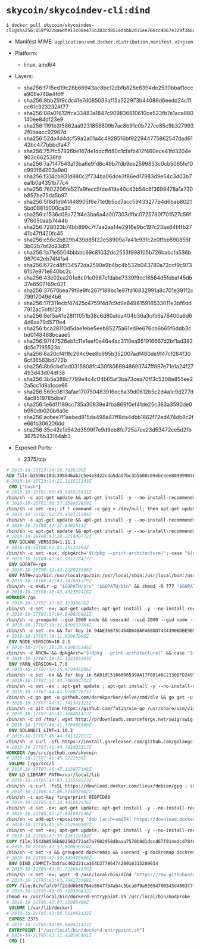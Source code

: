 # `skycoin/skycoindev-cli:dind`

```console
$ docker pull skycoin/skycoindev-cli@sha256:059f9228a6dfe11c08e475b383cd851edbbb2d11ee766cc4067e329f3b6ce5c2
```

- Manifest MIME: `application/vnd.docker.distribution.manifest.v2+json`

- Platform: 
	- linux, amd64

- Layers:
	- sha256:f715ed19c28b66943ac8bc12dbfb828e8394de2530bbaf1ecce906e748e4fdff
	- sha256:8bb25f9cdc41e7d085033af15a522973b44086d6eedd24c11cc61c9232324f77
	- sha256:08a01612ffca33483a1847c909836610610ce523fb7e1aca880140ee84df23e9
	- sha256:1191b3f5862aa9231858809b7ac8b91c0b727ce85c9b3279932f0baacc92967d
	- sha256:52da4d4dcf59a2a01a4c4928516bf922944775862547dad6142bc477bbbdfa47
	- sha256:757fc57926be167de1ddcffd80c1cfafb412f460ece41fd3204e903c662538fd
	- sha256:7a7147543a13ba6e9fd6c49b7fdb9ee2599833c0cb5065fe10c993f64203a9e0
	- sha256:f314cb931d880c2f734ba06dce3f86ed17983d9e54c3d03b7ea1b0a4351b77c4
	- sha256:7602206fe527a9fecc5fde419e40c43b54c8f3699478a1a730b857be75da5b97
	- sha256:5f8d1d941448905f6e71e0b5cd7acc59433277b4d6bab80215bd08815000ca30
	- sha256:c1536c09a721f4e3ba6a4a007303dfbc0725780f701527c56f976050aab7444b
	- sha256:728023b74bb899c7f7ae2aa14e2916e9bc197c23ae84f4fb2741b47ff420fc45
	- sha256:e56e2b829b439d85f22e58909a7a41e93fc2e0ffbb590855f3b02b7bf2d23d51
	- sha256:1a71e5504bbbbc69c81032dc2553f998105b726babcfa536b987042eb74f4fa4
	- sha256:672cd8f534572da2590e9b4bc4b532b043780a72ccf9c97361b7e971e640bc2c
	- sha256:43e02ea201e8c01c0987efdabd7339f9cc18564d5feba145db37e6507169c021
	- sha256:37670bea79f6e9fc267f189bc1e97fd16832991a8c701e391f2c7991704964b6
	- sha256:17f311ecbf47425c4759f4d7c9d9e849815918533011e3bf6dd7912ac5bfb123
	- sha256:8ef5a41e28f1f051b38c6d80afda404b36a3cf56a78400a6d64d8aa79d5711e4
	- sha256:bca28110d5dae1ebe5eeb85275a61ed9e676cb6b65f6ddb3cbd0148488bcaae5
	- sha256:97f47526eb1c11e1eef0e46e4ac3110ea951916667d2bf1ad382dc5c7195523a
	- sha256:6a20cf4f1fc294c9ee8b995b352007adf480de9f47cf284f306cf36563bd772b
	- sha256:8b6cbd1ad0315808fc430f8069948693747ff897e71e1a24f27493d43d04df38
	- sha256:3b5a388c7799e4c4c04b65af3ba73cea70ff3c5308e855ee22a5cc1d8a1cce66
	- sha256:569c0813afae170750483916ec6a39d0612b5c2d4a1c9d277d4ac8519785dbe7
	- sha256:1e6d11189cc735a30839e4fba869f0ef41de25c363a3590de0b950db020b6a0c
	- sha256:acbee7f1aebed815da498a47ff8da4dbb1862f72ed474db8c2fe66fb306206dd
	- sha256:35c42c1d542d3599f7e9d9eb8fc725a7ee23d53472ce5d2fb367526b33164ab3

- Exposed Ports:
	- 2375/tcp

```dockerfile
# 2018-10-15T23:24:20.7838109Z
ADD file:b3598c18dc395846ab2c5e4e8422c4a5dad7bc3b5b08c09ebceee80989904641 in / 
# 2018-10-15T23:24:21.111611143Z
 CMD ["bash"]
# 2018-10-16T01:00:49.945915631Z
/bin/sh -c apt-get update && apt-get install -y --no-install-recommends ca-certificates curl netbase wget && rm -rf /var/lib/apt/lists/*
# 2018-10-16T01:00:57.258682859Z
/bin/sh -c set -ex; if ! command -v gpg > /dev/null; then apt-get update; apt-get install -y --no-install-recommends gnupg dirmngr ; rm -rf /var/lib/apt/lists/*; fi
# 2018-10-16T01:01:29.418111504Z
/bin/sh -c apt-get update && apt-get install -y --no-install-recommends bzr git mercurial openssh-client subversion procps && rm -rf /var/lib/apt/lists/*
# 2018-10-16T08:42:27.8302524Z
/bin/sh -c apt-get update && apt-get install -y --no-install-recommends g++ gcc libc6-dev make pkg-config && rm -rf /var/lib/apt/lists/*
# 2018-10-16T08:42:28.211440772Z
 ENV GOLANG_VERSION=1.11.1
# 2018-10-16T08:42:41.25124204Z
/bin/sh -c set -eux; dpkgArch="$(dpkg --print-architecture)"; case "${dpkgArch##*-}" in amd64) goRelArch='linux-amd64'; goRelSha256='2871270d8ff0c8c69f161aaae42f9f28739855ff5c5204752a8d92a1c9f63993' ;; armhf) goRelArch='linux-armv6l'; goRelSha256='bc601e428f458da6028671d66581b026092742baf6d3124748bb044c82497d42' ;; arm64) goRelArch='linux-arm64'; goRelSha256='25e1a281b937022c70571ac5a538c9402dd74bceb71c2526377a7e5747df5522' ;; i386) goRelArch='linux-386'; goRelSha256='52935db83719739d84a389a8f3b14544874fba803a316250b8d596313283aadf' ;; ppc64el) goRelArch='linux-ppc64le'; goRelSha256='f929d434d6db09fc4c6b67b03951596e576af5d02ff009633ca3c5be1c832bdd' ;; s390x) goRelArch='linux-s390x'; goRelSha256='93afc048ad72fa2a0e5ec56bcdcd8a34213eb262aee6f39a7e4dfeeb7e564c9d' ;; *) goRelArch='src'; goRelSha256='558f8c169ae215e25b81421596e8de7572bd3ba824b79add22fba6e284db1117'; echo >&2; echo >&2 "warning: current architecture ($dpkgArch) does not have a corresponding Go binary release; will be building from source"; echo >&2 ;; esac; url="https://golang.org/dl/go${GOLANG_VERSION}.${goRelArch}.tar.gz"; wget -O go.tgz "$url"; echo "${goRelSha256} *go.tgz" | sha256sum -c -; tar -C /usr/local -xzf go.tgz; rm go.tgz; if [ "$goRelArch" = 'src' ]; then echo >&2; echo >&2 'error: UNIMPLEMENTED'; echo >&2 'TODO install golang-any from jessie-backports for GOROOT_BOOTSTRAP (and uninstall after build)'; echo >&2; exit 1; fi; export PATH="/usr/local/go/bin:$PATH"; go version
# 2018-10-16T08:42:41.931278427Z
 ENV GOPATH=/go
# 2018-10-16T08:42:42.218913506Z
 ENV PATH=/go/bin:/usr/local/go/bin:/usr/local/sbin:/usr/local/bin:/usr/sbin:/usr/bin:/sbin:/bin
# 2018-10-16T08:42:43.147661979Z
/bin/sh -c mkdir -p "$GOPATH/src" "$GOPATH/bin" && chmod -R 777 "$GOPATH"
# 2018-10-16T08:42:43.432359416Z
WORKDIR /go
# 2018-10-17T07:37:02.17339676Z
/bin/sh -c set -ex; apt-get update; apt-get install -y --no-install-recommends autoconf automake bzip2 dpkg-dev file g++ gcc imagemagick libbz2-dev libc6-dev libcurl4-openssl-dev libdb-dev libevent-dev libffi-dev libgdbm-dev libgeoip-dev libglib2.0-dev libjpeg-dev libkrb5-dev liblzma-dev libmagickcore-dev libmagickwand-dev libncurses5-dev libncursesw5-dev libpng-dev libpq-dev libreadline-dev libsqlite3-dev libssl-dev libtool libwebp-dev libxml2-dev libxslt-dev libyaml-dev make patch xz-utils zlib1g-dev build-essential ; apt-get clean; rm -rf /var/lib/apt/lists/*
# 2018-10-17T07:37:04.040629881Z
/bin/sh -c groupadd --gid 2000 node && useradd --uid 2000 --gid node --shell /bin/bash --create-home node
# 2018-10-17T07:38:11.439532764Z
/bin/sh -c set -ex && for key in 94AE36675C464D64BAFA68DD7434390BDBE9B9C5 FD3A5288F042B6850C66B31F09FE44734EB7990E 71DCFD284A79C3B38668286BC97EC7A07EDE3FC1 DD8F2338BAE7501E3DD5AC78C273792F7D83545D C4F0DFFF4E8C1A8236409D08E73BC641CC11F4C8 B9AE9905FFD7803F25714661B63B535A4C206CA9 56730D5401028683275BD23C23EFEFE93C4CFFFE 77984A986EBC2AA786BC0F66B01FBB92821C587A ; do gpg --keyserver hkp://p80.pool.sks-keyservers.net:80 --recv-keys "$key" || gpg --keyserver hkp://ipv4.pool.sks-keyservers.net --recv-keys "$key" || gpg --keyserver hkp://pgp.mit.edu:80 --recv-keys "$key" ; done
# 2018-10-17T07:38:11.63067098Z
 ENV NODE_VERSION=10.2.1
# 2018-10-17T07:38:20.699035146Z
/bin/sh -c ARCH= && dpkgArch="$(dpkg --print-architecture)" && case "${dpkgArch##*-}" in amd64) ARCH='x64';; ppc64el) ARCH='ppc64le';; s390x) ARCH='s390x';; arm64) ARCH='arm64';; armhf) ARCH='armv7l';; i386) ARCH='x86';; *) echo "unsupported architecture"; exit 1 ;; esac && curl -fsSLO --compressed "https://nodejs.org/dist/v$NODE_VERSION/node-v$NODE_VERSION-linux-$ARCH.tar.xz" && curl -fsSLO --compressed "https://nodejs.org/dist/v$NODE_VERSION/SHASUMS256.txt.asc" && gpg --batch --decrypt --output SHASUMS256.txt SHASUMS256.txt.asc && grep " node-v$NODE_VERSION-linux-$ARCH.tar.xz\$" SHASUMS256.txt | sha256sum -c - && tar -xJf "node-v$NODE_VERSION-linux-$ARCH.tar.xz" -C /usr/local --strip-components=1 --no-same-owner && rm "node-v$NODE_VERSION-linux-$ARCH.tar.xz" SHASUMS256.txt.asc SHASUMS256.txt && ln -s /usr/local/bin/node /usr/local/bin/nodejs
# 2018-10-17T07:38:21.153369203Z
 ENV YARN_VERSION=1.7.0
# 2018-10-17T07:38:25.479495596Z
/bin/sh -c set -ex && for key in 6A010C5166006599AA17F08146C2130DFD2497F5 ; do gpg --keyserver hkp://p80.pool.sks-keyservers.net:80 --recv-keys "$key" || gpg --keyserver hkp://ipv4.pool.sks-keyservers.net --recv-keys "$key" || gpg --keyserver hkp://pgp.mit.edu:80 --recv-keys "$key" ; done && curl -fsSLO --compressed "https://yarnpkg.com/downloads/$YARN_VERSION/yarn-v$YARN_VERSION.tar.gz" && curl -fsSLO --compressed "https://yarnpkg.com/downloads/$YARN_VERSION/yarn-v$YARN_VERSION.tar.gz.asc" && gpg --batch --verify yarn-v$YARN_VERSION.tar.gz.asc yarn-v$YARN_VERSION.tar.gz && mkdir -p /opt && tar -xzf yarn-v$YARN_VERSION.tar.gz -C /opt/ && ln -s /opt/yarn-v$YARN_VERSION/bin/yarn /usr/local/bin/yarn && ln -s /opt/yarn-v$YARN_VERSION/bin/yarnpkg /usr/local/bin/yarnpkg && rm yarn-v$YARN_VERSION.tar.gz.asc yarn-v$YARN_VERSION.tar.gz
# 2018-10-17T07:41:44.706504732Z
/bin/sh -c set -ex ; apt-get update ; apt-get install -y --no-install-recommends cmake libpcre3-dev gdbserver gdb vim less ctags vim-scripts screen sudo doxygen valgrind bsdmainutils texlive-latex-base ; apt-get clean ; rm -rf /var/lib/apt/lists/* ; npm install moxygen -g ; echo 'Installing Criterion ...' ; git clone --recurse-submodules -j8 https://github.com/skycoin/Criterion /go/Criterion ; cd /go/Criterion ; cmake . ; make install ; rm -r /go/Criterion ; echo 'Success nstalling Criterion ...'
# 2018-10-17T07:44:41.078027675Z
/bin/sh -c go get -u github.com/derekparker/delve/cmd/dlv && go get -u github.com/FiloSottile/vendorcheck && go get -u github.com/alecthomas/gometalinter && gometalinter --vendored-linters --install && go get -u github.com/zmb3/gogetdoc && go get -u golang.org/x/tools/cmd/guru && go get -u github.com/davidrjenni/reftools/cmd/fillstruct && go get -u github.com/rogpeppe/godef && go get -u github.com/fatih/motion && go get -u github.com/nsf/gocode && go get -u github.com/jstemmer/gotags && go get -u github.com/josharian/impl && go get -u github.com/fatih/gomodifytags && go get -u github.com/dominikh/go-tools/cmd/keyify && go get -u golang.org/x/tools/cmd/gorename && go get -u github.com/klauspost/asmfmt/cmd/asmfmt && go get -u github.com/vektra/mockery/.../ && go get -u github.com/wadey/gocovmerge && curl https://raw.githubusercontent.com/golang/dep/master/install.sh | sh
# 2018-10-17T07:44:51.741341123Z
/bin/sh -c git clone https://github.com/fatih/vim-go /usr/share/vim/vim80/pack/dev/start/vim-go && git clone https://github.com/tpope/vim-fugitive /usr/share/vim/vim80/pack/dev/start/vim-fugitive && git clone https://github.com/Shougo/vimshell.vim /usr/share/vim/vim80/pack/dev/start/0vimshell && git clone https://github.com/Shougo/vimproc.vim /usr/share/vim/vim80/pack/dev/start/0vimproc && git clone https://github.com/w0rp/ale.git /usr/share/vim/vim80/pack/dev/start/ale && cd /usr/share/vim/vim80/pack/dev/start/0vimproc && make ; git clone https://github.com/iberianpig/tig-explorer.vim.git /tmp/tig-explorer; cp /tmp/tig-explorer/autoload/tig_explorer.vim /usr/share/vim/vim80/autoload; cp /tmp/tig-explorer/plugin/tig_explorer.vim /usr/share/vim/vim80/plugin; rm -rf /tmp/tig-explorer
# 2018-10-17T07:46:41.184461422Z
/bin/sh -c cd /tmp/; wget http://prdownloads.sourceforge.net/swig/swig-3.0.12.tar.gz && tar -zxf swig-3.0.12.tar.gz ; cd swig-3.0.12 ; ./configure --prefix=/usr && make && make install && rm -rf /tmp/swig-*
# 2018-10-17T07:46:41.378468069Z
 ENV GOLANGCI_LINT=1.10.2
# 2018-10-17T07:46:44.541327017Z
/bin/sh -c curl -sfL https://install.goreleaser.com/github.com/golangci/golangci-lint.sh | bash -s -- -b $GOPATH/bin v$GOLANGCI_LINT
# 2018-10-17T07:46:44.761903317Z
WORKDIR /go/src/github.com/skycoin
# 2018-10-17T07:46:45.9222658Z
 VOLUME [/go/src/]
# 2018-10-17T07:46:47.385077348Z
 ENV LD_LIBRARY_PATH=/usr/local/lib
# 2018-10-21T05:42:03.135569523Z
/bin/sh -c curl -fsSL https://download.docker.com/linux/debian/gpg | sudo apt-key add -
# 2018-10-21T05:42:06.775092982Z
/bin/sh -c apt-key fingerprint 0EBFCD88
# 2018-10-21T05:42:24.441063936Z
/bin/sh -c set -ex; apt-get update; apt-get install -y --no-install-recommends lsb-release software-properties-common apt-transport-https
# 2018-10-21T05:42:27.881882246Z
/bin/sh -c add-apt-repository "deb [arch=amd64] https://download.docker.com/linux/debian $(lsb_release -cs) stable"
# 2018-10-21T05:42:55.252560207Z
/bin/sh -c set -ex; apt-get update; apt-get install -y --no-install-recommends btrfs-progs e2fsprogs iptables xfsprogs ca-certificates gnupg2 software-properties-common pigz docker-ce ; apt-get clean; rm -rf /var/lib/apt/lists/*
# 2018-10-21T05:42:55.825119189Z
COPY file:7542b8556b602563f72a47a7602958d8aaa7570b8d1decd67f014edcd7840d56 in /usr/local/bin/modprobe 
# 2018-10-21T05:42:57.910836374Z
/bin/sh -c set -x && groupadd dockremap && useradd -g dockremap dockremap && echo 'dockremap:165536:65536' >> /etc/subuid && echo 'dockremap:165536:65536' >> /etc/subgid
# 2018-10-21T05:42:59.349476646Z
 ENV DIND_COMMIT=3b5fac462d21ca164b3778647420016315289034
# 2018-10-21T05:43:01.720664356Z
/bin/sh -c set -ex; wget -O /usr/local/bin/dind "https://raw.githubusercontent.com/docker/docker/${DIND_COMMIT}/hack/dind"; chmod +x /usr/local/bin/dind;
# 2018-10-21T05:43:03.764273308Z
COPY file:8c7efafc9ff2ddd0b88764e8647f34ab4c5bca079a93694700343d4603f7f8a6 in /usr/local/bin/ 
# 2018-10-21T05:43:05.718390432Z
chmod +x /usr/local/bin/dockerd-entrypoint.sh /usr/local/bin/modprobe
# 2018-10-21T05:43:07.15905469Z
 VOLUME [/var/lib/docker]
# 2018-10-21T05:43:08.561961432Z
 EXPOSE 2375
# 2018-10-21T05:43:09.989421422Z
 ENTRYPOINT ["/usr/local/bin/dockerd-entrypoint.sh"]
# 2018-10-21T05:43:11.428595401Z
 CMD []
```

